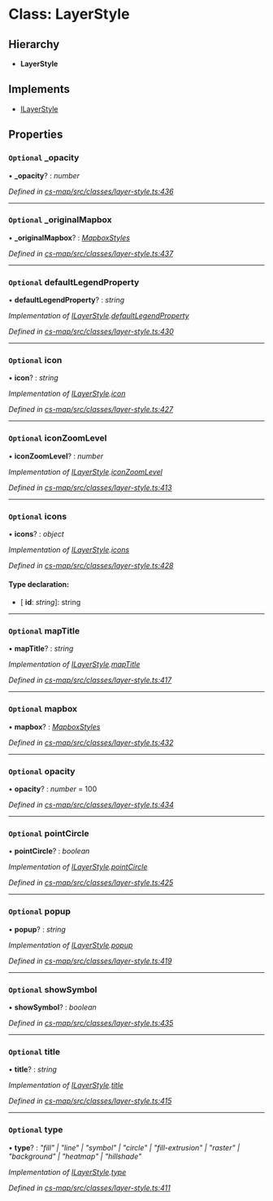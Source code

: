# Class: LayerStyle

## Hierarchy

* **LayerStyle**

## Implements

* [ILayerStyle](../interfaces/_cs_map_src_classes_layer_style_.ilayerstyle.md)

## Properties

### `Optional` _opacity

• **_opacity**? : *number*

*Defined in [cs-map/src/classes/layer-style.ts:436](https://github.com/TNOCS/csnext/blob/dad76c19/packages/cs-map/src/classes/layer-style.ts#L436)*

___

### `Optional` _originalMapbox

• **_originalMapbox**? : *[MapboxStyles](_cs_map_src_classes_layer_style_.mapboxstyles.md)*

*Defined in [cs-map/src/classes/layer-style.ts:437](https://github.com/TNOCS/csnext/blob/dad76c19/packages/cs-map/src/classes/layer-style.ts#L437)*

___

### `Optional` defaultLegendProperty

• **defaultLegendProperty**? : *string*

*Implementation of [ILayerStyle](../interfaces/_cs_map_src_classes_layer_style_.ilayerstyle.md).[defaultLegendProperty](../interfaces/_cs_map_src_classes_layer_style_.ilayerstyle.md#optional-defaultlegendproperty)*

*Defined in [cs-map/src/classes/layer-style.ts:430](https://github.com/TNOCS/csnext/blob/dad76c19/packages/cs-map/src/classes/layer-style.ts#L430)*

___

### `Optional` icon

• **icon**? : *string*

*Implementation of [ILayerStyle](../interfaces/_cs_map_src_classes_layer_style_.ilayerstyle.md).[icon](../interfaces/_cs_map_src_classes_layer_style_.ilayerstyle.md#optional-icon)*

*Defined in [cs-map/src/classes/layer-style.ts:427](https://github.com/TNOCS/csnext/blob/dad76c19/packages/cs-map/src/classes/layer-style.ts#L427)*

___

### `Optional` iconZoomLevel

• **iconZoomLevel**? : *number*

*Implementation of [ILayerStyle](../interfaces/_cs_map_src_classes_layer_style_.ilayerstyle.md).[iconZoomLevel](../interfaces/_cs_map_src_classes_layer_style_.ilayerstyle.md#optional-iconzoomlevel)*

*Defined in [cs-map/src/classes/layer-style.ts:413](https://github.com/TNOCS/csnext/blob/dad76c19/packages/cs-map/src/classes/layer-style.ts#L413)*

___

### `Optional` icons

• **icons**? : *object*

*Implementation of [ILayerStyle](../interfaces/_cs_map_src_classes_layer_style_.ilayerstyle.md).[icons](../interfaces/_cs_map_src_classes_layer_style_.ilayerstyle.md#optional-icons)*

*Defined in [cs-map/src/classes/layer-style.ts:428](https://github.com/TNOCS/csnext/blob/dad76c19/packages/cs-map/src/classes/layer-style.ts#L428)*

#### Type declaration:

* \[ **id**: *string*\]: string

___

### `Optional` mapTitle

• **mapTitle**? : *string*

*Implementation of [ILayerStyle](../interfaces/_cs_map_src_classes_layer_style_.ilayerstyle.md).[mapTitle](../interfaces/_cs_map_src_classes_layer_style_.ilayerstyle.md#optional-maptitle)*

*Defined in [cs-map/src/classes/layer-style.ts:417](https://github.com/TNOCS/csnext/blob/dad76c19/packages/cs-map/src/classes/layer-style.ts#L417)*

___

### `Optional` mapbox

• **mapbox**? : *[MapboxStyles](_cs_map_src_classes_layer_style_.mapboxstyles.md)*

*Defined in [cs-map/src/classes/layer-style.ts:432](https://github.com/TNOCS/csnext/blob/dad76c19/packages/cs-map/src/classes/layer-style.ts#L432)*

___

### `Optional` opacity

• **opacity**? : *number* = 100

*Defined in [cs-map/src/classes/layer-style.ts:434](https://github.com/TNOCS/csnext/blob/dad76c19/packages/cs-map/src/classes/layer-style.ts#L434)*

___

### `Optional` pointCircle

• **pointCircle**? : *boolean*

*Implementation of [ILayerStyle](../interfaces/_cs_map_src_classes_layer_style_.ilayerstyle.md).[pointCircle](../interfaces/_cs_map_src_classes_layer_style_.ilayerstyle.md#optional-pointcircle)*

*Defined in [cs-map/src/classes/layer-style.ts:425](https://github.com/TNOCS/csnext/blob/dad76c19/packages/cs-map/src/classes/layer-style.ts#L425)*

___

### `Optional` popup

• **popup**? : *string*

*Implementation of [ILayerStyle](../interfaces/_cs_map_src_classes_layer_style_.ilayerstyle.md).[popup](../interfaces/_cs_map_src_classes_layer_style_.ilayerstyle.md#optional-popup)*

*Defined in [cs-map/src/classes/layer-style.ts:419](https://github.com/TNOCS/csnext/blob/dad76c19/packages/cs-map/src/classes/layer-style.ts#L419)*

___

### `Optional` showSymbol

• **showSymbol**? : *boolean*

*Defined in [cs-map/src/classes/layer-style.ts:435](https://github.com/TNOCS/csnext/blob/dad76c19/packages/cs-map/src/classes/layer-style.ts#L435)*

___

### `Optional` title

• **title**? : *string*

*Implementation of [ILayerStyle](../interfaces/_cs_map_src_classes_layer_style_.ilayerstyle.md).[title](../interfaces/_cs_map_src_classes_layer_style_.ilayerstyle.md#optional-title)*

*Defined in [cs-map/src/classes/layer-style.ts:415](https://github.com/TNOCS/csnext/blob/dad76c19/packages/cs-map/src/classes/layer-style.ts#L415)*

___

### `Optional` type

• **type**? : *"fill" | "line" | "symbol" | "circle" | "fill-extrusion" | "raster" | "background" | "heatmap" | "hillshade"*

*Implementation of [ILayerStyle](../interfaces/_cs_map_src_classes_layer_style_.ilayerstyle.md).[type](../interfaces/_cs_map_src_classes_layer_style_.ilayerstyle.md#optional-type)*

*Defined in [cs-map/src/classes/layer-style.ts:411](https://github.com/TNOCS/csnext/blob/dad76c19/packages/cs-map/src/classes/layer-style.ts#L411)*

